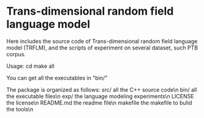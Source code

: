 Trans-dimensional random field language model
======================================
Here includes the source code of Trans-dimensional random field language model (TRFLM), and the scripts of experiment on several dataset, such PTB corpus.

Usage:
cd <the root dir>
make all

You can get all the executables in "bin/"


The package is organized as follows:
src/ 	all the C++ source code\n
bin/	all the executable files\n
exp/	the language modeling experiments\n
LICENSE	the license\n
README.md	the readme file\n
makefile	the makefile to bulid the tools\n
